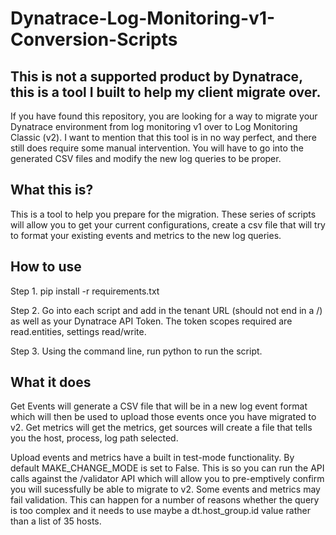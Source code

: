 # Dynatrace-Log-Monitoring-v1-Conversion-Scripts

## This is not a supported product by Dynatrace, this is a tool I built to help my client migrate over. 

If you have found this repository, you are looking for a way to migrate your Dynatrace environment from log monitoring v1 over to Log Monitoring Classic (v2). I want to mention that this tool is in no way perfect, and there still does require some manual intervention. You will have to go into the generated CSV files and modify the new log queries to be proper.

## What this is?

This is a tool to help you prepare for the migration. These series of scripts will allow you to get your current configurations, create a csv file that will try to format your existing events and metrics to the new log queries.

## How to use

Step 1. pip install -r requirements.txt

Step 2. Go into each script and add in the tenant URL (should not end in a /) as well as your Dynatrace API Token. The token scopes required are read.entities, settings read/write.

Step 3. Using the command line, run python <Filename> to run the script.


## What it does

Get Events will generate a CSV file that will be in a new log event format which will then be used to upload those events once you have migrated to v2. 
Get metrics will get the metrics, get sources will create a file that tells you the host, process, log path selected.

Upload events and metrics have a built in test-mode functionality. By default MAKE_CHANGE_MODE is set to False. This is so you can run the API calls against the /validator API which will allow you to pre-emptively confirm you will sucessfully be able to migrate to v2. Some events and metrics may fail validation. This can happen for a number of reasons whether the query is too complex and it needs to use maybe a dt.host_group.id value rather than a list of 35 hosts.